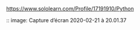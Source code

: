 https://www.sololearn.com/Profile/17191910/Python

:: image: Capture d’écran 2020-02-21 à 20.01.37